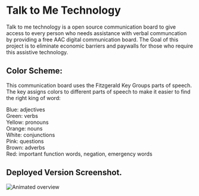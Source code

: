 # Talk to Me Technology

Talk to me technology is a open source communication board to give access to every person who needs assistance with verbal communcation by providing a free AAC digital communication board. The Goal of this project is to eliminate economic barriers and paywalls for those who require this assistive technology.   

## Color Scheme:
This communication board uses the Fitzgerald Key Groups parts of speech. The key assigns colors to different parts of speech to make it easier to find the right king of word:

Blue: adjectives  
Green: verbs  
Yellow: pronouns  
Orange: nouns  
White: conjunctions  
Pink: questions  
Brown: adverbs  
Red: important function words, negation, emergency words   

## Deployed Version Screenshot.
![Animated overview](https://user-images.githubusercontent.com/76171953/162774535-fd5d0859-95f3-433b-8f9f-00c33b5d2229.gif)
